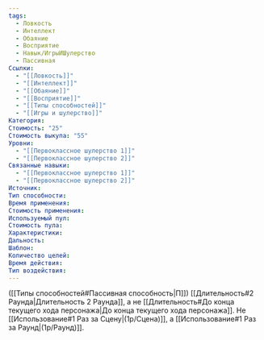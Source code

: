 ```yaml
---
tags:
  - Ловкость
  - Интеллект
  - Обаяние
  - Восприятие
  - Навык/ИгрыИШулерство
  - Пассивная
Ссылки:
  - "[[Ловкость]]"
  - "[[Интеллект]]"
  - "[[Обаяние]]"
  - "[[Восприятие]]"
  - "[[Типы способностей]]"
  - "[[Игры и шулерство]]"
Категория: 
Стоимость: "25"
Стоимость выкупа: "55"
Уровни:
  - "[[Первоклассное шулерство 1]]"
  - "[[Первоклассное шулерство 2]]"
Связанные навыки:
  - "[[Первоклассное шулерство 1]]"
  - "[[Первоклассное шулерство 2]]"
Источник:
Тип способности:
Время применения:
Стоимость применения:
Используемый пул:
Стоимость пула:
Характеристики:
Дальность:
Шаблон:
Количество целей:
Время действия:
Тип воздействия:
---
```

([[Типы способностей#Пассивная способность|П]]) [[Длительность#2 Раунда|Длительность 2 Раунда]], а не [[Длительность#До конца текущего хода персонажа|До конца текущего хода персонажа]]. 
Не [[Использование#1 Раз за Сцену|(1р/Сцена)]], а [[Использование#1 Раз за Раунд|(1р/Раунд)]].
